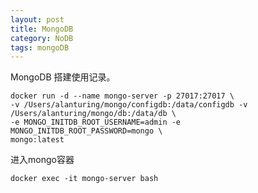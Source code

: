 ```yaml
---
layout: post
title: MongoDB
category: NoDB
tags: mongoDB
---
```

 MongoDB 搭建使用记录。


```shell
docker run -d --name mongo-server -p 27017:27017 \
-v /Users/alanturing/mongo/configdb:/data/configdb -v /Users/alanturing/mongo/db:/data/db \
-e MONGO_INITDB_ROOT_USERNAME=admin -e MONGO_INITDB_ROOT_PASSWORD=mongo \
mongo:latest
```



进入mongo容器

```shell
docker exec -it mongo-server bash
```

